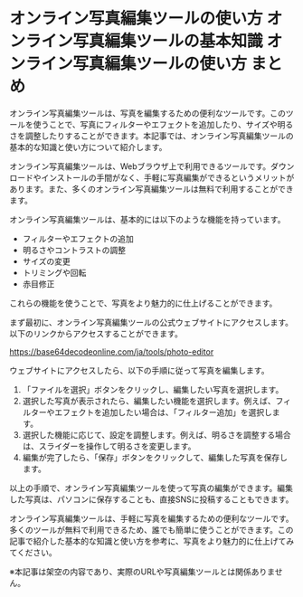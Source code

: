 オンライン写真編集ツールの使い方 オンライン写真編集ツールの基本知識 オンライン写真編集ツールの使い方 まとめ
=======================================================

オンライン写真編集ツールは、写真を編集するための便利なツールです。このツールを使うことで、写真にフィルターやエフェクトを追加したり、サイズや明るさを調整したりすることができます。本記事では、オンライン写真編集ツールの基本的な知識と使い方について紹介します。

オンライン写真編集ツールは、Webブラウザ上で利用できるツールです。ダウンロードやインストールの手間がなく、手軽に写真編集ができるというメリットがあります。また、多くのオンライン写真編集ツールは無料で利用することができます。

オンライン写真編集ツールは、基本的には以下のような機能を持っています。

- フィルターやエフェクトの追加
- 明るさやコントラストの調整
- サイズの変更
- トリミングや回転
- 赤目修正

これらの機能を使うことで、写真をより魅力的に仕上げることができます。

まず最初に、オンライン写真編集ツールの公式ウェブサイトにアクセスします。以下のリンクからアクセスすることができます。

<https://base64decodeonline.com/ja/tools/photo-editor>

ウェブサイトにアクセスしたら、以下の手順に従って写真を編集します。

1. 「ファイルを選択」ボタンをクリックし、編集したい写真を選択します。
2. 選択した写真が表示されたら、編集したい機能を選択します。例えば、フィルターやエフェクトを追加したい場合は、「フィルター追加」を選択します。
3. 選択した機能に応じて、設定を調整します。例えば、明るさを調整する場合は、スライダーを操作して明るさを変更します。
4. 編集が完了したら、「保存」ボタンをクリックして、編集した写真を保存します。

以上の手順で、オンライン写真編集ツールを使って写真の編集ができます。編集した写真は、パソコンに保存することも、直接SNSに投稿することもできます。

オンライン写真編集ツールは、手軽に写真を編集するための便利なツールです。多くのツールが無料で利用できるため、誰でも簡単に使うことができます。この記事で紹介した基本的な知識と使い方を参考に、写真をより魅力的に仕上げてみてください。

※本記事は架空の内容であり、実際のURLや写真編集ツールとは関係ありません。
